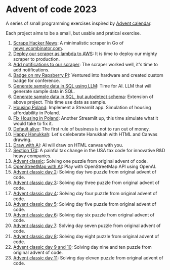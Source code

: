 # Advent of code 2023

A series of small programming exercises inspired by [Advent calendar](https://en.wikipedia.org/wiki/Advent_calendar).

Each project aims to be a small, but usable and pratical exercise.

1. [Scrape Hacker News](01-scrape-hacker-news/README.md): A minimalistic scraper in Go of [news.ycombinator.com](https://news.ycombinator.com).
2. [Deploy our scraper as lambda to AWS](02-scrape-in-cloud/README.md): It is time to deploy our mighty scraper to production.
3. [Add notifications to our scraper](03-scrape-with-notifications/README.md): The scraper worked well, it's time to add notifications.
4. [Badge on my Rapsberry PI](03-badger-2040/README.md): Ventured into hardware and created custom badge for conference.
5. [Generate sample data in SQL using LLM](05-sample-sql-data/README.md): Time for AI. LLM that will generate sample data in SQL.
6. [Generate sample data in SQL, but autodetect schema](06-sample-autogenerate-sql-data/README.md): Extension of above project. This time use data as sample.
7. [Housing Poland](07-housing-poland/README.md): Implement a Streamlit app. Simulation of housing affordability in Poland.
8. [Fix Housing in Poland](08-fix-housing-in-poland/README.md): Another Streamlit up, this time simulate what it would take to fix it.
9. [Default alive](09-default-alive/README.md): The first rule of business is not to run out of money.
10. [Happy Hanukkah](https://jacek.migdal.pl/resources/happy-hanukkah/): Let's celeberate Hanukkah with HTML and Canvas drawing.
11. [Draw with AI](11-draw-with-ai/README.md): AI will draw on HTML canvas with you.
12. [Section 174](12-section-174/README.md): A painful tax change in the USA tax code for innovative R&D heavy companies.
13. [Advent classic](13-advent-classic/README.md): Solving one puzzle from original advent of code.
14. [OpenStreetMap with AI](14-open-street-map-with-ai/README.md): Play with OpenStreetMap API using OpenAI.
15. [Advent classic day 2](15-advent-classic-2/README.md): Solving day two puzzle from original advent of code.
16. [Advent classic day 3](16-advent-classic-3/README.md): Solving day three puzzle from original advent of code.
17. [Advent classic day 4](17-advent-classic-4/README.md): Solving day four puzzle from original advent of code.
18. [Advent classic day 5](18-advent-classic-5/README.md): Solving day five puzzle from original advent of code.
19. [Advent classic day 6](19-advent-classic-6/README.md): Solving day six puzzle from original advent of code.
20. [Advent classic day 7](20-advent-classic-7/README.md): Solving day seven puzzle from original advent of code.
21. [Advent classic day 8](21-advent-classics/README.md): Solving day eight puzzle from original advent of code.
22. [Advent classic day 9 and 10](22-advent-classics/README.md): Solving day nine and ten puzzle from original advent of code.
23. [Advent classic day 11](23-advent-classics/README.md): Solving day eleven puzzle from original advent of code.








